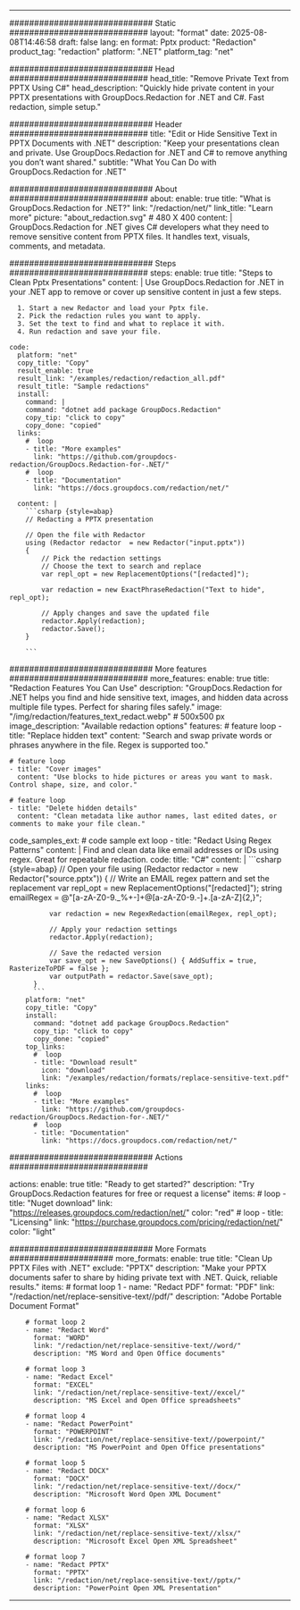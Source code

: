 
---
############################# Static ############################
layout: "format"
date:  2025-08-08T14:46:58
draft: false
lang: en
format: Pptx
product: "Redaction"
product_tag: "redaction"
platform: ".NET"
platform_tag: "net"

############################# Head ############################
head_title: "Remove Private Text from PPTX Using C#"
head_description: "Quickly hide private content in your PPTX presentations with GroupDocs.Redaction for .NET and C#. Fast redaction, simple setup."

############################# Header ############################
title: "Edit or Hide Sensitive Text in PPTX Documents with .NET" 
description: "Keep your presentations clean and private. Use GroupDocs.Redaction for .NET and C# to remove anything you don’t want shared."
subtitle: "What You Can Do with GroupDocs.Redaction for .NET" 

############################# About ############################
about:
    enable: true
    title: "What is GroupDocs.Redaction for .NET?"
    link: "/redaction/net/"
    link_title: "Learn more"
    picture: "about_redaction.svg" # 480 X 400
    content: |
       GroupDocs.Redaction for .NET gives C# developers what they need to remove sensitive content from PPTX files. It handles text, visuals, comments, and metadata.

############################# Steps ############################
steps:
    enable: true
    title: "Steps to Clean Pptx Presentations"
    content: |
      Use GroupDocs.Redaction for .NET in your .NET app to remove or cover up sensitive content in just a few steps.
      
      1. Start a new Redactor and load your Pptx file.
      2. Pick the redaction rules you want to apply.
      3. Set the text to find and what to replace it with.
      4. Run redaction and save your file.
   
    code:
      platform: "net"
      copy_title: "Copy"
      result_enable: true
      result_link: "/examples/redaction/redaction_all.pdf"
      result_title: "Sample redactions"
      install:
        command: |
        command: "dotnet add package GroupDocs.Redaction"
        copy_tip: "click to copy"
        copy_done: "copied"
      links:
        #  loop
        - title: "More examples"
          link: "https://github.com/groupdocs-redaction/GroupDocs.Redaction-for-.NET/"
        #  loop
        - title: "Documentation"
          link: "https://docs.groupdocs.com/redaction/net/"
          
      content: |
        ```csharp {style=abap}
        // Redacting a PPTX presentation

        // Open the file with Redactor
        using (Redactor redactor  = new Redactor("input.pptx"))
        {
            // Pick the redaction settings
            // Choose the text to search and replace
            var repl_opt = new ReplacementOptions("[redacted]");
            
            var redaction = new ExactPhraseRedaction("Text to hide", repl_opt);

            // Apply changes and save the updated file
            redactor.Apply(redaction);
            redactor.Save();
        }
        
        ```            


############################# More features ############################
more_features:
  enable: true
  title: "Redaction Features You Can Use"
  description: "GroupDocs.Redaction for .NET helps you find and hide sensitive text, images, and hidden data across multiple file types. Perfect for sharing files safely."
  image: "/img/redaction/features_text_redact.webp" # 500x500 px
  image_description: "Available redaction options"
  features:
    # feature loop
    - title: "Replace hidden text"
      content: "Search and swap private words or phrases anywhere in the file. Regex is supported too."

    # feature loop
    - title: "Cover images"
      content: "Use blocks to hide pictures or areas you want to mask. Control shape, size, and color."

    # feature loop
    - title: "Delete hidden details"
      content: "Clean metadata like author names, last edited dates, or comments to make your file clean."
      
  code_samples_ext:
    # code sample ext loop
    - title: "Redact Using Regex Patterns"
      content: |
        Find and clean data like email addresses or IDs using regex. Great for repeatable redaction.
      code:
        title: "C#"
        content: |
          ```csharp {style=abap}
          //  Open your file
          using (Redactor redactor  = new Redactor("source.pptx"))
          {
              // Write an EMAIL regex pattern and set the replacement
              var repl_opt = new ReplacementOptions("[redacted]");
              string emailRegex = @"[a-zA-Z0-9._%+-]+@[a-zA-Z0-9.-]+\.[a-zA-Z]{2,}";

              var redaction = new RegexRedaction(emailRegex, repl_opt);

              // Apply your redaction settings
              redactor.Apply(redaction);

              // Save the redacted version
              var save_opt = new SaveOptions() { AddSuffix = true, RasterizeToPDF = false };
              var outputPath = redactor.Save(save_opt);
          }
          ```
        platform: "net"
        copy_title: "Copy"
        install:
          command: "dotnet add package GroupDocs.Redaction"
          copy_tip: "click to copy"
          copy_done: "copied"
        top_links:
          #  loop
          - title: "Download result"
            icon: "download"
            link: "/examples/redaction/formats/replace-sensitive-text.pdf"
        links:
          #  loop
          - title: "More examples"
            link: "https://github.com/groupdocs-redaction/GroupDocs.Redaction-for-.NET/"
          #  loop
          - title: "Documentation"
            link: "https://docs.groupdocs.com/redaction/net/"


############################# Actions ############################

actions:
  enable: true
  title: "Ready to get started?"
  description: "Try GroupDocs.Redaction features for free or request a license"
  items:
    #  loop
    - title: "Nuget download"
      link: "https://releases.groupdocs.com/redaction/net/"
      color: "red"
        #  loop
    - title: "Licensing"
      link: "https://purchase.groupdocs.com/pricing/redaction/net/"
      color: "light"


############################# More Formats #####################
more_formats:
    enable: true
    title: "Clean Up PPTX Files with .NET"
    exclude: "PPTX"
    description: "Make your PPTX documents safer to share by hiding private text with .NET. Quick, reliable results."
    items: 
        # format loop 1
        - name: "Redact PDF"
          format: "PDF"
          link: "/redaction/net/replace-sensitive-text//pdf/"
          description: "Adobe Portable Document Format"

        # format loop 2
        - name: "Redact Word"
          format: "WORD"
          link: "/redaction/net/replace-sensitive-text//word/"
          description: "MS Word and Open Office documents"
          
        # format loop 3
        - name: "Redact Excel"
          format: "EXCEL"
          link: "/redaction/net/replace-sensitive-text//excel/"
          description: "MS Excel and Open Office spreadsheets"

        # format loop 4
        - name: "Redact PowerPoint"
          format: "POWERPOINT"
          link: "/redaction/net/replace-sensitive-text//powerpoint/"
          description: "MS PowerPoint and Open Office presentations"

        # format loop 5
        - name: "Redact DOCX"
          format: "DOCX"
          link: "/redaction/net/replace-sensitive-text//docx/"
          description: "Microsoft Word Open XML Document"
          
        # format loop 6
        - name: "Redact XLSX"
          format: "XLSX"
          link: "/redaction/net/replace-sensitive-text//xlsx/"
          description: "Microsoft Excel Open XML Spreadsheet"
          
        # format loop 7
        - name: "Redact PPTX"
          format: "PPTX"
          link: "/redaction/net/replace-sensitive-text//pptx/"
          description: "PowerPoint Open XML Presentation"


---